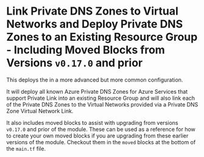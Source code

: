 # Link Private DNS Zones to Virtual Networks and Deploy Private DNS Zones to an Existing Resource Group - Including Moved Blocks from Versions `v0.17.0` and prior

This deploys the in a more advanced but more common configuration.

It will deploy all known Azure Private DNS Zones for Azure Services that support Private Link into an existing Resource Group and will also link each of the Private DNS Zones to the Virtual Networks provided via a Private DNS Zone Virtual Network Link.

It also includes moved blocks to assist with upgrading from versions `v0.17.0` and prior of the module. These can be used as a reference for how to create your own moved blocks if you are upgrading from these earlier versions of the module. Checkout them in the `moved` blocks at the bottom of the `main.tf` file.

